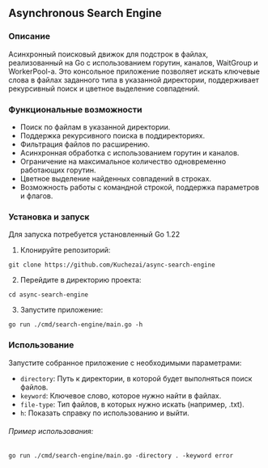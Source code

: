 ## Asynchronous Search Engine
### Описание
Асинхронный поисковый движок для подстрок в файлах, реализованный на Go с использованием горутин, каналов, WaitGroup и WorkerPool-а. Это консольное приложение позволяет искать ключевые слова в файлах заданного типа в указанной директории, поддерживает рекурсивный поиск и цветное выделение совпадений.

### Функциональные возможности

- Поиск по файлам в указанной директории.
- Поддержка рекурсивного поиска в поддиректориях.
- Фильтрация файлов по расширению.
- Асинхронная обработка с использованием горутин и каналов.
- Ограничение на максимальное количество одновременно работающих горутин.
- Цветное выделение найденных совпадений в строках.
- Возможность работы с командной строкой, поддержка параметров и флагов.

### Установка и запуск

Для запуска потребуется установленный Go 1.22

1. Клонируйте репозиторий:
```
git clone https://github.com/Kuchezai/async-search-engine
```
2. Перейдите в директорию проекта:
```
cd async-search-engine
```
3. Запустите приложение:
```
go run ./cmd/search-engine/main.go -h
```
### Использование
Запустите собранное приложение с необходимыми параметрами:
- `directory`: Путь к директории, в которой будет выполняться поиск файлов.
- `keyword`: Ключевое слово, которое нужно найти в файлах.
- `file-type`: Тип файлов, в которых нужно искать (например, .txt).
- `h`: Показать справку по использованию и выйти.

###### Пример использования:
```
go run ./cmd/search-engine/main.go -directory . -keyword error
```
